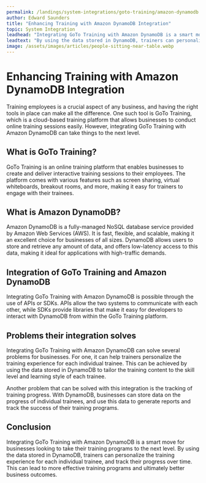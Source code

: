 ```yaml
---
permalink: /landings/system-integrations/goto-training/amazon-dynamodb
author: Edward Saunders
title: "Enhancing Training with Amazon DynamoDB Integration"
topic: System Integration
leadhead: "Integrating GoTo Training with Amazon DynamoDB is a smart move for businesses looking to take their training programs to the next level"
leadtext: "By using the data stored in DynamoDB, trainers can personalize the training experience for each individual trainee, and track their progress over time. This can lead to more effective training programs and ultimately better business outcomes."
image: /assets/images/articles/people-sitting-near-table.webp
---
```

<div class="arttext">
<h1>Enhancing Training with Amazon DynamoDB Integration</h1>

<p>Training employees is a crucial aspect of any business, and having the right tools in place can make all the difference. One such tool is GoTo Training, which is a cloud-based training platform that allows businesses to conduct online training sessions easily. However, integrating GoTo Training with Amazon DynamoDB can take things to the next level.</p>

<h2>What is GoTo Training?</h2>

<p>GoTo Training is an online training platform that enables businesses to create and deliver interactive training sessions to their employees. The platform comes with various features such as screen sharing, virtual whiteboards, breakout rooms, and more, making it easy for trainers to engage with their trainees.</p>

<h2>What is Amazon DynamoDB?</h2>

<p>Amazon DynamoDB is a fully-managed NoSQL database service provided by Amazon Web Services (AWS). It is fast, flexible, and scalable, making it an excellent choice for businesses of all sizes. DynamoDB allows users to store and retrieve any amount of data, and offers low-latency access to this data, making it ideal for applications with high-traffic demands.</p>

<h2>Integration of GoTo Training and Amazon DynamoDB</h2>

<p>Integrating GoTo Training with Amazon DynamoDB is possible through the use of APIs or SDKs. APIs allow the two systems to communicate with each other, while SDKs provide libraries that make it easy for developers to interact with DynamoDB from within the GoTo Training platform.</p>

<h2>Problems their integration solves</h2>

<p>Integrating GoTo Training with Amazon DynamoDB can solve several problems for businesses. For one, it can help trainers personalize the training experience for each individual trainee. This can be achieved by using the data stored in DynamoDB to tailor the training content to the skill level and learning style of each trainee.</p>

<p>Another problem that can be solved with this integration is the tracking of training progress. With DynamoDB, businesses can store data on the progress of individual trainees, and use this data to generate reports and track the success of their training programs.</p>

<h2>Conclusion</h2>

<p>Integrating GoTo Training with Amazon DynamoDB is a smart move for businesses looking to take their training programs to the next level. By using the data stored in DynamoDB, trainers can personalize the training experience for each individual trainee, and track their progress over time. This can lead to more effective training programs and ultimately better business outcomes.</p>

</div>